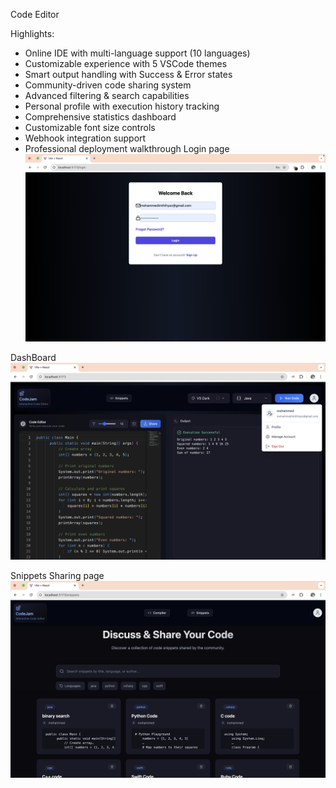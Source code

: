Code Editor

Highlights:

 
 * Online IDE with multi-language support (10 languages)
 * Customizable experience with 5 VSCode themes
 * Smart output handling with Success & Error states
 * Community-driven code sharing system
 * Advanced filtering & search capabilities
 * Personal profile with execution history tracking
 * Comprehensive statistics dashboard
 * Customizable font size controls
 * Webhook integration support
 * Professional deployment walkthrough
Login page
![Image Alt](https://github.com/Mohammed-Imthihyaz/IDE-CodeEditor/blob/main/loginPage.jpg?raw=true)


DashBoard
![Image Alt](https://github.com/Mohammed-Imthihyaz/IDE-CodeEditor/blob/main/dashBoard.jpg?raw=true)

Snippets Sharing page
![Image Alt](https://github.com/Mohammed-Imthihyaz/IDE-CodeEditor/blob/main/snippetsPage.jpg?raw=true)


